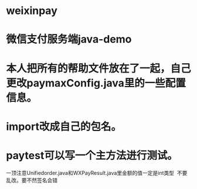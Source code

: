 # weixinpay
# 微信支付服务端java-demo
# 本人把所有的帮助文件放在了一起，自己更改paymaxConfig.java里的一些配置信息。
# import改成自己的包名。
# paytest可以写一个主方法进行测试。
一顶注意Unifiedorder.java和WXPayResult.java里金额的值一定是int类型  不要乱改。要不然签名会错


